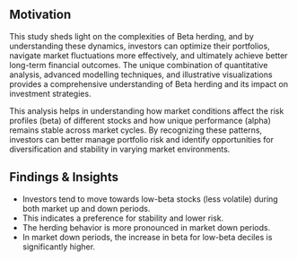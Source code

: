 ## Motivation
This study sheds light on the complexities of Beta herding, and by understanding these dynamics, investors can optimize their portfolios, navigate market fluctuations more effectively, and ultimately achieve better long-term financial outcomes.
The unique combination of quantitative analysis, advanced modelling techniques, and illustrative visualizations provides a comprehensive understanding of Beta herding and its impact on investment strategies.

This analysis helps in understanding how market conditions affect the risk profiles (beta) of different stocks and how unique performance (alpha) remains stable across market cycles. By recognizing these patterns, investors can better manage portfolio risk and identify opportunities for diversification and stability in varying market environments.

## Findings & Insights
- Investors tend to move towards low-beta stocks (less volatile) during both market up and down periods.
- This indicates a preference for stability and lower risk.
- The herding behavior is more pronounced in market down periods.
- In market down periods, the increase in beta for low-beta deciles is significantly higher.
